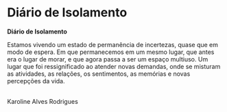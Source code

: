 # Diário de Isolamento 
     
<!DOCTYPE html>
<html>
  <head>
    <title>Minha Primeira Página</title>
        <meta http-equiv="content-type" content="text/html; charset=utf-8" />
    <meta name="" content="">
    <link rel="stylesheet" href="estilo.css" type="text/css" media="all" />
  </head>
  <body>
    <p>
      <b>Diário de Isolamento</b>
      </p>
      Estamos vivendo um estado de permanência de incertezas, quase que em modo de espera.
   Em que permanecemos em um mesmo lugar, que antes era o lugar de morar, e que agora passa a ser um espaço multiuso.
   Um lugar que foi ressignificado ao atender novas demandas, onde se misturam as atividades, as relações, os sentimentos, as memórias e novas percepções da vida.
   <p>
 <br> Karoline Alves Rodrigues
    </p>
  </body>
</html>
